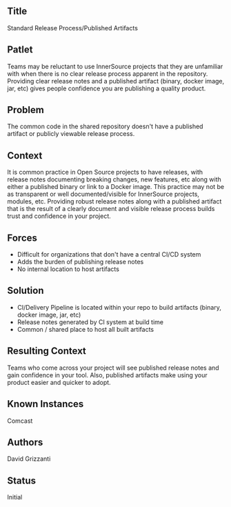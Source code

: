 ## Title

Standard Release Process/Published Artifacts

## Patlet

Teams may be reluctant to use InnerSource projects that they are unfamiliar with when there is no clear release process apparent in the repository.
Providing clear release notes and a published artifact (binary, docker image, jar, etc) gives people confidence you are publishing a quality product.

## Problem

The common code in the shared repository doesn't have a published artifact or publicly viewable release process.

## Context

It is common practice in Open Source projects to have releases, with release notes documenting breaking changes,
new features, etc along with either a published binary or link to a Docker image. This practice may not be as
transparent or well documented/visible for InnerSource projects, modules, etc. Providing robust release notes
along with a published artifact that is the result of a clearly document and visible release process builds trust and confidence in your project.

## Forces

- Difficult for organizations that don't have a central CI/CD system
- Adds the burden of publishing release notes
- No internal location to host artifacts

## Solution

- CI/Delivery Pipeline is located within your repo to build artifacts (binary, docker image, jar, etc)
- Release notes generated by CI system at build time
- Common / shared place to host all built artifacts

## Resulting Context

Teams who come across your project will see published release notes and gain confidence in your tool.
Also, published artifacts make using your product easier and quicker to adopt.

## Known Instances

Comcast

## Authors

David Grizzanti

## Status

Initial
